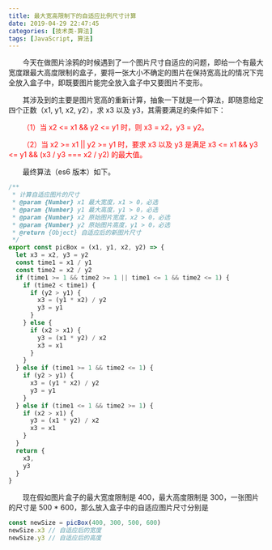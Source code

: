 ```yaml
---
title: 最大宽高限制下的自适应比例尺寸计算
date: 2019-04-29 22:47:45
categories: [技术类-算法]
tags: [JavaScript, 算法]
---
```

&emsp;&emsp;今天在做图片涂鸦的时候遇到了一个图片尺寸自适应的问题，即给一个有最大宽度跟最大高度限制的盒子，要将一张大小不确定的图片在保持宽高比的情况下完全放入盒子中，即既要图片能完全放入盒子中又要图片不变形。

&emsp;&emsp;其涉及到的主要是图片宽高的重新计算，抽象一下就是一个算法，即随意给定四个正数（x1, y1, x2, y2），求 x3 以及 y3，其需要满足的条件如下：

&emsp;&emsp;<font color="#f00">（1）当 x2 <= x1 && y2 <= y1 时，则 x3 = x2，y3 = y2。</font>

&emsp;&emsp;<font color="#f00">（2）当 x2 >= x1 || y2 >= y1 时，要求 x3 以及 y3 是满足 x3 <= x1 && y3 <= y1 && (x3 / y3 === x2 / y2) 的最大值。</font>

&emsp;&emsp;最终算法（es6 版本）如下。
```javascript
/**
 * 计算自适应图片的尺寸
 * @param {Number} x1 最大宽度，x1 > 0，必选
 * @param {Number} y1 最大高度，y1 > 0，必选
 * @param {Number} x2 原始图片宽度，x2 > 0，必选
 * @param {Number} y2 原始图片高度，y1 > 0，必选
 * @return {Object} 自适应后的新图片尺寸
 */
export const picBox = (x1, y1, x2, y2) => {
  let x3 = x2, y3 = y2
  const time1 = x1 / y1
  const time2 = x2 / y2
  if (time1 >= 1 && time2 >= 1 || time1 <= 1 && time2 <= 1) {
    if (time2 < time1) {
      if (y2 > y1) {
        x3 = (y1 * x2) / y2
        y3 = y1
      }
    } else {
      if (x2 > x1) {
        y3 = (x1 * y2) / x2
        x3 = x1
      }
    }
  } else if (time1 >= 1 && time2 <= 1) {
    if (y2 > y1) {
      x3 = (y1 * x2) / y2
      y3 = y1
    }
  } else if (time1 <= 1 && time2 >= 1) {
    if (x2 > x1) {
      y3 = (x1 * y2) / x2
      x3 = x1
    }
  }
  return {
    x3,
    y3
  }
}
```
&emsp;&emsp;现在假如图片盒子的最大宽度限制是 400，最大高度限制是 300，一张图片的尺寸是 500 * 600，那么放入盒子中的自适应图片尺寸分别是
```javascript
const newSize = picBox(400, 300, 500, 600)
newSize.x3 // 自适应后的宽度
newSize.y3 // 自适应后的高度
```